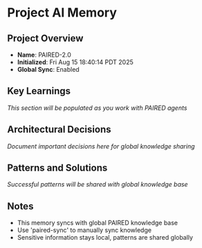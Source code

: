 # Project AI Memory

## Project Overview
- **Name**: PAIRED-2.0
- **Initialized**: Fri Aug 15 18:40:14 PDT 2025
- **Global Sync**: Enabled

## Key Learnings
*This section will be populated as you work with PAIRED agents*

## Architectural Decisions
*Document important decisions here for global knowledge sharing*

## Patterns and Solutions
*Successful patterns will be shared with global knowledge base*

## Notes
- This memory syncs with global PAIRED knowledge base
- Use 'paired-sync' to manually sync knowledge
- Sensitive information stays local, patterns are shared globally
